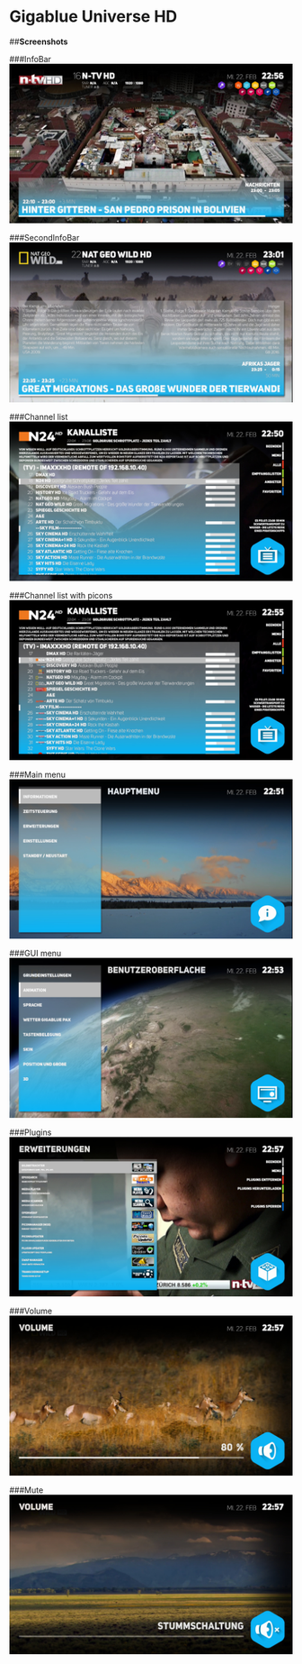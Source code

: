 Gigablue Universe HD
========


##**Screenshots**

###InfoBar
![alt tag](INFO/Screenshots/Infobar.jpg)

###SecondInfoBar
![alt tag](INFO/Screenshots/SecondInfobar.jpg)

###Channel list
![alt tag](INFO/Screenshots/Channellist.jpg)

###Channel list with picons
![alt tag](INFO/Screenshots/ChannellistwPicons.jpg)

###Main menu
![alt tag](INFO/Screenshots/Mainmenu.jpg)

###GUI menu
![alt tag](INFO/Screenshots/GUIMenu.jpg)

###Plugins
![alt tag](INFO/Screenshots/Plugins.jpg)

###Volume
![alt tag](INFO/Screenshots/Volume.jpg)

###Mute
![alt tag](INFO/Screenshots/Mute.jpg)


